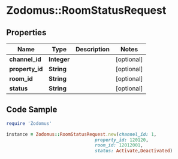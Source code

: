 # Zodomus::RoomStatusRequest

## Properties

Name | Type | Description | Notes
------------ | ------------- | ------------- | -------------
**channel_id** | **Integer** |  | [optional] 
**property_id** | **String** |  | [optional] 
**room_id** | **String** |  | [optional] 
**status** | **String** |  | [optional] 

## Code Sample

```ruby
require 'Zodomus'

instance = Zodomus::RoomStatusRequest.new(channel_id: 1,
                                 property_id: 120120,
                                 room_id: 12012001,
                                 status: Activate,Deactivated)
```


